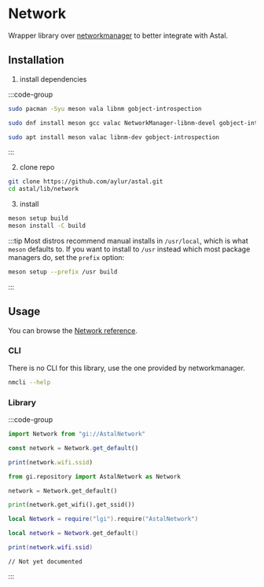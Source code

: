 # Network

Wrapper library over [networkmanager](https://networkmanager.dev/) to better integrate with Astal.

## Installation

1. install dependencies

:::code-group

```sh [<i class="devicon-archlinux-plain"></i> Arch]
sudo pacman -Syu meson vala libnm gobject-introspection
```

```sh [<i class="devicon-fedora-plain"></i> Fedora]
sudo dnf install meson gcc valac NetworkManager-libnm-devel gobject-introspection-devel
```

```sh [<i class="devicon-ubuntu-plain"></i> Ubuntu]
sudo apt install meson valac libnm-dev gobject-introspection
```

:::

2. clone repo

```sh
git clone https://github.com/aylur/astal.git
cd astal/lib/network
```

3. install

```sh
meson setup build
meson install -C build
```

:::tip
Most distros recommend manual installs in `/usr/local`,
which is what `meson` defaults to. If you want to install to `/usr`
instead which most package managers do, set the `prefix` option:

```sh
meson setup --prefix /usr build
```

:::

## Usage

You can browse the [Network reference](https://aylur.github.io/libastal/network).

### CLI

There is no CLI for this library, use the one provided by networkmanager.

```sh
nmcli --help
```

### Library

:::code-group

```js [<i class="devicon-javascript-plain"></i> JavaScript]
import Network from "gi://AstalNetwork"

const network = Network.get_default()

print(network.wifi.ssid)
```

```py [<i class="devicon-python-plain"></i> Python]
from gi.repository import AstalNetwork as Network

network = Network.get_default()

print(network.get_wifi().get_ssid())
```

```lua [<i class="devicon-lua-plain"></i> Lua]
local Network = require("lgi").require("AstalNetwork")

local network = Network.get_default()

print(network.wifi.ssid)
```

```vala [<i class="devicon-vala-plain"></i> Vala]
// Not yet documented
```

:::
